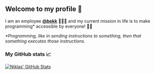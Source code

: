 ## Welcome to my profile 🚀

I am an employee [**@bekk**](http://bekk.no) 👨🏻‍💻 and my current mission in life is to make programming\* accessible by everyone! 🙌🏻

_*Programming, like in sending instructions to something, then that something executes those instructions._

### My GitHub stats 📈

[![Niklas' GitHub Stats](https://github-readme-stats.vercel.app/api?username=niklasmh&bg_color=42,c60073,0017ca&title_color=fff&text_color=fff&include_all_commits=true)](https://github-readme-stats.vercel.app/api?username=niklasmh&bg_color=42,c60073,0017ca&title_color=fff&text_color=fff&include_all_commits=true)
